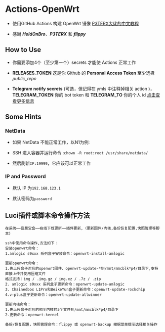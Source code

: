 # Actions-OpenWrt

+ 使用GitHub Actions 构建 OpenWrt 镜像 [P3TERX大佬的中文教程](https://p3terx.com/archives/build-openwrt-with-github-actions.html)

+ 感谢 ***HoldOnBro***、***P3TERX*** 和 ***flippy***

## How to Use
+ 你需要添加4个（至少第一个）secrets 才能使 Actions 正常工作

+ **RELEASES_TOKEN** 这是你 Github 的 **Personal Access Token** 至少选择 *public_repo*

+  **Telegram notify secrets** (可选，但记得在 ymls 中注释掉相关 action )， **TELEGRAM_TOKEN** 你的 bot token 和 **TELEGRAM_TO** 你的个人 id [点击查看更多信息](https://github.com/marketplace/actions/telegram-notify)

## Some Hints

### NetData
+ 如果 NetData 不能正常工作，以N1为例:

+ SSH 进入容器并运行命令 :``chown -R root:root /usr/share/netdata/``

+ 然后刷新``IP:19999``，它应该可以正常工作
  
### IP and Password
+ 默认 IP 为``192.168.123.1``
  
+ 默认密码为``password``

## Luci插件或脚本命令操作方法
    在系统——晶晨宝盒——在线下载更新——插件更新,（更新固件/内核,备份恢复配置,快照管理等脚本）
      
    ssh中使用命令操作,方法如下：
    安装openwrt命令：
    1.amlogic s9xxx 系列盒子安装命令：openwrt-install-amlogic
          
    更新openwrt命令：
    1.先上传盒子对应的openwrt固件、openwrt-update-*到/mnt/mmcblk*p4/目录下,支持直接上传并使用压缩文件
    格式支持：img / .img.gz / img.xz / .7z / .zip
    2. amlogic s9xxx 系列盒子更新命令：openwrt-update-amlogic
    3. Chainedbox L1Pro和BeikeYun盒子更新命令：openwrt-update-rockchip
    4.v-plus盒子更新命令：openwrt-update-allwinner
          
    更新内核命令：
    1.先上传盒子对应的相关内核的3个文件到/mnt/mmcblk*p4/目录下
    2.更新命令：openwrt-kernel
          
    备份/恢复配置，快照管理命令：flippy 或 openwrt-backup 根据菜单提示选择相关操作